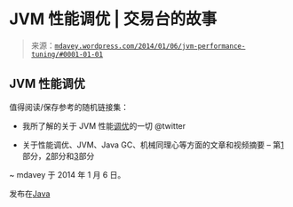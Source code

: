 <!--yml

分类：未分类

日期：2024-05-18 05:55:10

-->

# JVM 性能调优 | 交易台的故事

> 来源：[`mdavey.wordpress.com/2014/01/06/jvm-performance-tuning/#0001-01-01`](https://mdavey.wordpress.com/2014/01/06/jvm-performance-tuning/#0001-01-01)

## JVM 性能调优

值得阅读/保存参考的随机链接集：

+   我所了解的关于 JVM 性能[调优](http://www.infoq.com/presentations/JVM-Performance-Tuning-twitter)的一切 @twitter

+   关于性能调优、JVM、Java GC、机械同理心等方面的文章和视频摘要 – 第[1](http://www.javaadvent.com/2013/12/part-1-of-3-synopsis-of-articles-videos.html)部分，[2](http://www.javaadvent.com/2013/12/part-2-of-3-synopsis-of-articles-videos.html)部分和[3](http://www.javaadvent.com/2013/12/part-3-of-3-synopsis-of-articles-videos.html)部分

~ mdavey 于 2014 年 1 月 6 日。

发布在[Java](https://mdavey.wordpress.com/category/languages/java/)
